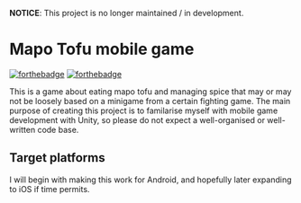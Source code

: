 **NOTICE**: This project is no longer maintained / in development.

# Mapo Tofu mobile game

[![forthebadge](https://forthebadge.com/images/badges/built-with-grammas-recipe.svg)](https://forthebadge.com)
[![forthebadge](https://forthebadge.com/images/badges/designed-in-ms-paint.svg)](https://forthebadge.com)

This is a game about eating mapo tofu and managing spice that may or may not be loosely based on a minigame from a certain fighting game.
The main purpose of creating this project is to familarise myself with mobile game development with Unity, so please do not expect a well-organised or
well-written code base.

## Target platforms

I will begin with making this work for Android, and hopefully later expanding to iOS if time permits.
